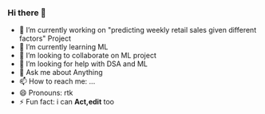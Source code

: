 ### Hi there 👋

<body style = "background: url(https://drive.google.com/file/d/1Ds2KcLNINuGAkb1g4JZWgJaBNJMZDB64/view?usp=sharing) ; background-size : 100% 100% ;">

- 🔭 I’m currently working on "predicting weekly retail sales given different factors" Project
- 🌱 I’m currently learning ML
- 👯 I’m looking to collaborate on ML project
- 🤔 I’m looking for help with DSA and ML
- 💬 Ask me about Anything
- 📫 How to reach me: ...
- 😄 Pronouns: rtk
- ⚡ Fun fact: i can <b>Act,edit</b> too


